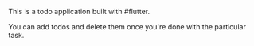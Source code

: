 This is a todo application built with #flutter. 

You can add todos and delete them once you're done with the particular task.
